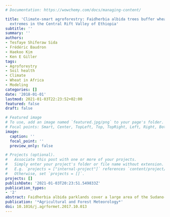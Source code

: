 ```yaml
---
# Documentation: https://wowchemy.com/docs/managing-content/

title: 'Climate-smart agroforestry: Faidherbia albida trees buffer wheat against climatic
  extremes in the Central Rift Valley of Ethiopia'
subtitle: ''
summary: ''
authors:
- Tesfaye Shiferaw Sida
- Frédéric Baudron
- Haekoo Kim
- Ken E Giller
tags:
- Agroforestry
- Soil health
- Climate
- Wheat in Africa
- Modeling
categories: []
date: '2018-01-01'
lastmod: 2021-01-03T22:23:52+02:00
featured: false
draft: false

# Featured image
# To use, add an image named `featured.jpg/png` to your page's folder.
# Focal points: Smart, Center, TopLeft, Top, TopRight, Left, Right, BottomLeft, Bottom, BottomRight.
image:
  caption: ''
  focal_point: ''
  preview_only: false

# Projects (optional).
#   Associate this post with one or more of your projects.
#   Simply enter your project's folder or file name without extension.
#   E.g. `projects = ["internal-project"]` references `content/project/deep-learning/index.md`.
#   Otherwise, set `projects = []`.
projects: []
publishDate: '2021-01-03T20:23:51.549833Z'
publication_types:
- '2'
abstract: Faidherbia albida parklands cover a large area of the Sudano-Sahelian zone of Africa, a region that suffers from soil fertility decline, food insecurity and climate change. The parklands deliver multiple benefits, including fuelwood, soil nutrient replenishment, moisture conservation, and improved crop yield underneath the canopy. Its microclimate modification may provide an affordable climate adaptation strategy which needs to be explored. We carried out an on-farm experiment for three consecutive seasons in the Ethiopian Central Rift Valley with treatments of Faidherbia trees with bare soil underneath, wheat grown beneath Faidherbia and wheat grown in open fields. We tested the sensitivity of wheat yield to tree-mediated variables of photosynthetically active radiation (PAR), air temperature and soil nitrogen, using APSIM-wheat model. Results showed that soil moisture in the sub-soil was the least for wheat with tree, intermediate for sole tree and the highest for open field. Presence of trees resulted in 35 to 55% larger available N close to tree crowns compared with sole wheat. Trees significantly reduced PAR reaching the canopy of wheat growing underneath to optimum levels. Midday air temperature was about 6 °C less under the trees than in the open fields. LAI, number of grains per spike, plant height, total aboveground biomass and wheat grain yield were all significantly higher (P < 0.001) for wheat associated with F. albida compared with sole wheat. Model-based sensitivity analysis showed that under mod- erate to high rates of N, wheat yield responded positively to a decrease in temperature caused by F. albida shade. Thus, F. albida trees increase soil mineral N, wheat water use efficiency and reduce heat stress, increasing yield significantly. With heat and moisture stress likely to be more prevalent in the face of climate change, F. albida, with its impact on microclimate modification, maybe a starting point to design more resilient and climate-smart farming systems.
publication: '*Agricultural and Forest Meteorology*'
doi: 10.1016/j.agrformet.2017.10.013
---
```

